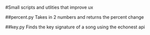 #Small scripts and utlities that improve ux

##percent.py
Takes in 2 numbers and returns the percent change

##key.py
Finds the key signature of a song using the echonest api
